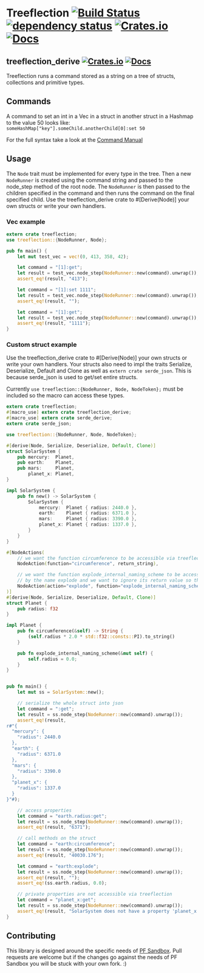 # Treeflection [![Build Status](https://travis-ci.org/rukai/treeflection.svg?branch=master)](https://travis-ci.org/rukai/treeflection) [![dependency status](https://deps.rs/repo/github/rukai/treeflection/status.svg)](https://deps.rs/repo/github/rukai/treeflection) [![Crates.io](https://img.shields.io/crates/v/treeflection.svg)](https://crates.io/crates/treeflection) [![Docs](https://docs.rs/treeflection/badge.svg)](https://docs.rs/treeflection)
## treeflection_derive [![Crates.io](https://img.shields.io/crates/v/treeflection_derive.svg)](https://crates.io/crates/treeflection_derive) [![Docs](https://docs.rs/treeflection_derive/badge.svg)](https://docs.rs/treeflection_derive)

Treeflection runs a command stored as a string on a tree of structs, collections and primitive types.

## Commands

A command to set an int in a Vec in a struct in another struct in a Hashmap to the value 50 looks like:
`someHashMap["key"].someChild.anotherChild[0]:set 50`

For the full syntax take a look at the [Command Manual](commandManual.md)

## Usage

The `Node` trait must be implemented for every type in the tree.
Then a new `NodeRunner` is created using the command string and passed to the node_step method of the root node.
The `NodeRunner` is then passed to the children specified in the command and then runs the command on the final specified child.
Use the treeflection_derive crate to #[Derive(Node)] your own structs or write your own handlers.

### Vec example

```rust
extern crate treeflection;
use treeflection::{NodeRunner, Node};

pub fn main() {
    let mut test_vec = vec!(0, 413, 358, 42);

    let command = "[1]:get";
    let result = test_vec.node_step(NodeRunner::new(command).unwrap());
    assert_eq!(result, "413");

    let command = "[1]:set 1111";
    let result = test_vec.node_step(NodeRunner::new(command).unwrap());
    assert_eq!(result, "");

    let command = "[1]:get";
    let result = test_vec.node_step(NodeRunner::new(command).unwrap());
    assert_eq!(result, "1111");
}
```

### Custom struct example

Use the treeflection_derive crate to #[Derive(Node)] your own structs or write your own handlers.
Your structs also need to impl the traits Serialize, Deserialize, Default and Clone as well as `extern crate serde_json`.
This is because serde_json is used to get/set entire structs.

Currently `use treeflection::{NodeRunner, Node, NodeToken};` must be included so the macro can access these types.

```rust
extern crate treeflection;
#[macro_use] extern crate treeflection_derive;
#[macro_use] extern crate serde_derive;
extern crate serde_json;

use treeflection::{NodeRunner, Node, NodeToken};

#[derive(Node, Serialize, Deserialize, Default, Clone)]
struct SolarSystem {
    pub mercury:  Planet,
    pub earth:    Planet,
    pub mars:     Planet,
        planet_x: Planet,
}

impl SolarSystem {
    pub fn new() -> SolarSystem {
        SolarSystem {
            mercury:  Planet { radius: 2440.0 },
            earth:    Planet { radius: 6371.0 },
            mars:     Planet { radius: 3390.0 },
            planet_x: Planet { radius: 1337.0 },
        }
    }
}

#[NodeActions(
    // we want the function circumference to be accessible via treeflection by the same name
    NodeAction(function="circumference", return_string),

    // we want the function explode_internal_naming_scheme to be accessible via treeflection
    // by the name explode and we want to ignore its return value so that it will compile despite not returning a String
    NodeAction(action="explode", function="explode_internal_naming_scheme"),
)]
#[derive(Node, Serialize, Deserialize, Default, Clone)]
struct Planet {
    pub radius: f32
}

impl Planet {
    pub fn circumference(&self) -> String {
        (self.radius * 2.0 * std::f32::consts::PI).to_string()
    }

    pub fn explode_internal_naming_scheme(&mut self) {
        self.radius = 0.0;
    }
}


pub fn main() {
    let mut ss = SolarSystem::new();

    // serialize the whole struct into json
    let command = ":get";
    let result = ss.node_step(NodeRunner::new(command).unwrap());
    assert_eq!(result,
r#"{
  "mercury": {
    "radius": 2440.0
  },
  "earth": {
    "radius": 6371.0
  },
  "mars": {
    "radius": 3390.0
  },
  "planet_x": {
    "radius": 1337.0
  }
}"#);

    // access properties
    let command = "earth.radius:get";
    let result = ss.node_step(NodeRunner::new(command).unwrap());
    assert_eq!(result, "6371");

    // call methods on the struct
    let command = "earth:circumference";
    let result = ss.node_step(NodeRunner::new(command).unwrap());
    assert_eq!(result, "40030.176");

    let command = "earth:explode";
    let result = ss.node_step(NodeRunner::new(command).unwrap());
    assert_eq!(result, "");
    assert_eq!(ss.earth.radius, 0.0);

    // private properties are not accessible via treeflection
    let command = "planet_x:get";
    let result = ss.node_step(NodeRunner::new(command).unwrap());
    assert_eq!(result, "SolarSystem does not have a property 'planet_x'");
}
```

## Contributing

This library is designed around the specific needs of [PF Sandbox](https://github.com/rukai/PF_Sandbox).
Pull requests are welcome but if the changes go against the needs of PF Sandbox you will be stuck with your own fork. :)
